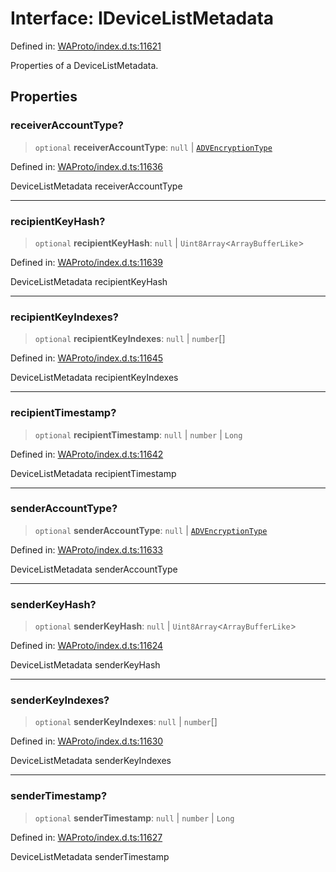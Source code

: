 # Interface: IDeviceListMetadata

Defined in: [WAProto/index.d.ts:11621](https://github.com/Fokusdotid/Baileys/blob/f4c7971f59af0b012f8de667e7a21ae12f7bbf19/WAProto/index.d.ts#L11621)

Properties of a DeviceListMetadata.

## Properties

### receiverAccountType?

> `optional` **receiverAccountType**: `null` \| [`ADVEncryptionType`](../enumerations/ADVEncryptionType.md)

Defined in: [WAProto/index.d.ts:11636](https://github.com/Fokusdotid/Baileys/blob/f4c7971f59af0b012f8de667e7a21ae12f7bbf19/WAProto/index.d.ts#L11636)

DeviceListMetadata receiverAccountType

***

### recipientKeyHash?

> `optional` **recipientKeyHash**: `null` \| `Uint8Array`\<`ArrayBufferLike`\>

Defined in: [WAProto/index.d.ts:11639](https://github.com/Fokusdotid/Baileys/blob/f4c7971f59af0b012f8de667e7a21ae12f7bbf19/WAProto/index.d.ts#L11639)

DeviceListMetadata recipientKeyHash

***

### recipientKeyIndexes?

> `optional` **recipientKeyIndexes**: `null` \| `number`[]

Defined in: [WAProto/index.d.ts:11645](https://github.com/Fokusdotid/Baileys/blob/f4c7971f59af0b012f8de667e7a21ae12f7bbf19/WAProto/index.d.ts#L11645)

DeviceListMetadata recipientKeyIndexes

***

### recipientTimestamp?

> `optional` **recipientTimestamp**: `null` \| `number` \| `Long`

Defined in: [WAProto/index.d.ts:11642](https://github.com/Fokusdotid/Baileys/blob/f4c7971f59af0b012f8de667e7a21ae12f7bbf19/WAProto/index.d.ts#L11642)

DeviceListMetadata recipientTimestamp

***

### senderAccountType?

> `optional` **senderAccountType**: `null` \| [`ADVEncryptionType`](../enumerations/ADVEncryptionType.md)

Defined in: [WAProto/index.d.ts:11633](https://github.com/Fokusdotid/Baileys/blob/f4c7971f59af0b012f8de667e7a21ae12f7bbf19/WAProto/index.d.ts#L11633)

DeviceListMetadata senderAccountType

***

### senderKeyHash?

> `optional` **senderKeyHash**: `null` \| `Uint8Array`\<`ArrayBufferLike`\>

Defined in: [WAProto/index.d.ts:11624](https://github.com/Fokusdotid/Baileys/blob/f4c7971f59af0b012f8de667e7a21ae12f7bbf19/WAProto/index.d.ts#L11624)

DeviceListMetadata senderKeyHash

***

### senderKeyIndexes?

> `optional` **senderKeyIndexes**: `null` \| `number`[]

Defined in: [WAProto/index.d.ts:11630](https://github.com/Fokusdotid/Baileys/blob/f4c7971f59af0b012f8de667e7a21ae12f7bbf19/WAProto/index.d.ts#L11630)

DeviceListMetadata senderKeyIndexes

***

### senderTimestamp?

> `optional` **senderTimestamp**: `null` \| `number` \| `Long`

Defined in: [WAProto/index.d.ts:11627](https://github.com/Fokusdotid/Baileys/blob/f4c7971f59af0b012f8de667e7a21ae12f7bbf19/WAProto/index.d.ts#L11627)

DeviceListMetadata senderTimestamp
